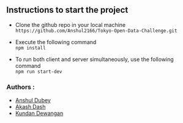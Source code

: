 ## Instructions to start the project

* Clone the github repo in your local machine
```https://github.com/Anshul2166/Tokyo-Open-Data-Challenge.git```

* Execute the following command  
```npm install```

* To run both client and server simultaneously, use the following command  
```npm run start-dev```


### Authors : 
* [Anshul Dubey](https://github.com/Anshul2166)
* [Akash Dash](https://github.com/akashDash458)
* [Kundan Dewangan](https://github.com/kundandewangan)
